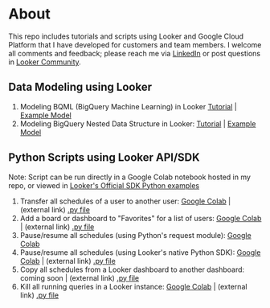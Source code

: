 # About  
This repo includes tutorials and scripts using Looker and Google Cloud Platform that I have developed for customers and team members. I welcome all comments and feedback; please reach me via [LinkedIn](https://www.linkedin.com/in/lantran25/) or post questions in [Looker Community](https://community.looker.com/). 


## Data Modeling using Looker 

1. Modeling BQML (BigQuery Machine Learning) in Looker [Tutorial](https://github.com/lanlooker/Looker-Tutorials/blob/main/BQML_Looker.pdf) | [Example Model](https://github.com/lanlooker/Looker-Tutorials/blob/main/BQML_Looker.model.lkml)
2. Modeling BigQuery Nested Data Structure in Looker: [Tutorial](https://github.com/lanlooker/Looker-Tutorials/blob/main/UNNEST_BQ.pdf) | [Example Model](https://github.com/lanlooker/Looker-Tutorials/blob/main/UNNEST_BQ.model.lkml)


## Python Scripts using Looker API/SDK  

Note: Script can be run directly in a Google Colab notebook hosted in my repo, or viewed in [Looker's Official SDK Python examples](https://github.com/looker-open-source/sdk-codegen/tree/main/examples/python)
1. Transfer all schedules of a user to another user: [Google Colab](https://github.com/lanlooker/Looker-Tutorials/blob/main/01_Transfer_All_Schedules.ipynb) |  (external link) [.py file](https://github.com/looker-open-source/sdk-codegen/blob/main/examples/python/transfer_all_schedules.py) 
2. Add a board or dashboard to "Favorites" for a list of users: [Google Colab](https://github.com/lanlooker/Looker-Tutorials/blob/main/02_Add_Contents_to_Favorites.ipynb) | (external link) [.py file](https://github.com/looker-open-source/sdk-codegen/blob/main/examples/python/add_contents_to_favorite.py) 
3. Pause/resume all schedules (using Python's request module): [Google Colab](https://github.com/lanlooker/Looker-Tutorials/blob/main/03_Pause_or_Resume_Schedules_(using_requests_module).ipynb) 
4. Pause/resume all schedules (using Looker's native Python SDK): [Google Colab](https://github.com/lanlooker/Looker-Tutorials/blob/main/03_Pause_or_Resume_Schedules_(using_Looker_SDK).ipynb)  | (external link) [.py file](https://github.com/looker-open-source/sdk-codegen/blob/main/examples/python/manage_schedules.py) 
5. Copy all schedules from a Looker dashboard to another dashboard: coming soon  | (external link) [.py file](https://github.com/looker-open-source/sdk-codegen/blob/main/examples/python/manage_schedules.py) 
6. Kill all running queries in a Looker instance: [Google Colab](https://github.com/lanlooker/Looker-Tutorials/blob/main/06_Kill_Running_Queries.ipynb) | (external link) [.py file](https://github.com/looker-open-source/sdk-codegen/blob/main/examples/python/kill_queries.py) 



